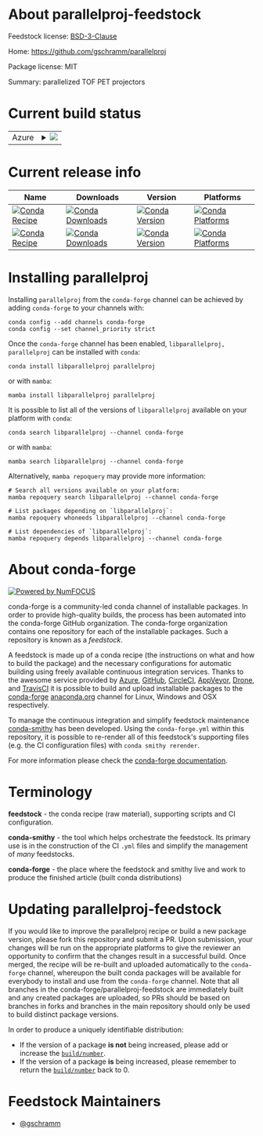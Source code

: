 About parallelproj-feedstock
============================

Feedstock license: [BSD-3-Clause](https://github.com/conda-forge/parallelproj-feedstock/blob/main/LICENSE.txt)

Home: https://github.com/gschramm/parallelproj

Package license: MIT

Summary: parallelized TOF PET projectors

Current build status
====================


<table>
    
  <tr>
    <td>Azure</td>
    <td>
      <details>
        <summary>
          <a href="https://dev.azure.com/conda-forge/feedstock-builds/_build/latest?definitionId=18288&branchName=main">
            <img src="https://dev.azure.com/conda-forge/feedstock-builds/_apis/build/status/parallelproj-feedstock?branchName=main">
          </a>
        </summary>
        <table>
          <thead><tr><th>Variant</th><th>Status</th></tr></thead>
          <tbody><tr>
              <td>linux_64_c_compiler_version11cuda_compilernvcccuda_compiler_version11.8cxx_compiler_version11</td>
              <td>
                <a href="https://dev.azure.com/conda-forge/feedstock-builds/_build/latest?definitionId=18288&branchName=main">
                  <img src="https://dev.azure.com/conda-forge/feedstock-builds/_apis/build/status/parallelproj-feedstock?branchName=main&jobName=linux&configuration=linux%20linux_64_c_compiler_version11cuda_compilernvcccuda_compiler_version11.8cxx_compiler_version11" alt="variant">
                </a>
              </td>
            </tr><tr>
              <td>linux_64_c_compiler_version12cuda_compilerNonecuda_compiler_versionNonecxx_compiler_version12</td>
              <td>
                <a href="https://dev.azure.com/conda-forge/feedstock-builds/_build/latest?definitionId=18288&branchName=main">
                  <img src="https://dev.azure.com/conda-forge/feedstock-builds/_apis/build/status/parallelproj-feedstock?branchName=main&jobName=linux&configuration=linux%20linux_64_c_compiler_version12cuda_compilerNonecuda_compiler_versionNonecxx_compiler_version12" alt="variant">
                </a>
              </td>
            </tr><tr>
              <td>linux_64_c_compiler_version12cuda_compilercuda-nvcccuda_compiler_version12.0cxx_compiler_version12</td>
              <td>
                <a href="https://dev.azure.com/conda-forge/feedstock-builds/_build/latest?definitionId=18288&branchName=main">
                  <img src="https://dev.azure.com/conda-forge/feedstock-builds/_apis/build/status/parallelproj-feedstock?branchName=main&jobName=linux&configuration=linux%20linux_64_c_compiler_version12cuda_compilercuda-nvcccuda_compiler_version12.0cxx_compiler_version12" alt="variant">
                </a>
              </td>
            </tr><tr>
              <td>linux_aarch64_c_compiler_version11cuda_compilernvcccuda_compiler_version11.8cxx_compiler_version11</td>
              <td>
                <a href="https://dev.azure.com/conda-forge/feedstock-builds/_build/latest?definitionId=18288&branchName=main">
                  <img src="https://dev.azure.com/conda-forge/feedstock-builds/_apis/build/status/parallelproj-feedstock?branchName=main&jobName=linux&configuration=linux%20linux_aarch64_c_compiler_version11cuda_compilernvcccuda_compiler_version11.8cxx_compiler_version11" alt="variant">
                </a>
              </td>
            </tr><tr>
              <td>linux_aarch64_c_compiler_version12cuda_compilerNonecuda_compiler_versionNonecxx_compiler_version12</td>
              <td>
                <a href="https://dev.azure.com/conda-forge/feedstock-builds/_build/latest?definitionId=18288&branchName=main">
                  <img src="https://dev.azure.com/conda-forge/feedstock-builds/_apis/build/status/parallelproj-feedstock?branchName=main&jobName=linux&configuration=linux%20linux_aarch64_c_compiler_version12cuda_compilerNonecuda_compiler_versionNonecxx_compiler_version12" alt="variant">
                </a>
              </td>
            </tr><tr>
              <td>linux_aarch64_c_compiler_version12cuda_compilercuda-nvcccuda_compiler_version12.0cxx_compiler_version12</td>
              <td>
                <a href="https://dev.azure.com/conda-forge/feedstock-builds/_build/latest?definitionId=18288&branchName=main">
                  <img src="https://dev.azure.com/conda-forge/feedstock-builds/_apis/build/status/parallelproj-feedstock?branchName=main&jobName=linux&configuration=linux%20linux_aarch64_c_compiler_version12cuda_compilercuda-nvcccuda_compiler_version12.0cxx_compiler_version12" alt="variant">
                </a>
              </td>
            </tr><tr>
              <td>linux_ppc64le_c_compiler_version11cuda_compilernvcccuda_compiler_version11.8cxx_compiler_version11</td>
              <td>
                <a href="https://dev.azure.com/conda-forge/feedstock-builds/_build/latest?definitionId=18288&branchName=main">
                  <img src="https://dev.azure.com/conda-forge/feedstock-builds/_apis/build/status/parallelproj-feedstock?branchName=main&jobName=linux&configuration=linux%20linux_ppc64le_c_compiler_version11cuda_compilernvcccuda_compiler_version11.8cxx_compiler_version11" alt="variant">
                </a>
              </td>
            </tr><tr>
              <td>linux_ppc64le_c_compiler_version12cuda_compilerNonecuda_compiler_versionNonecxx_compiler_version12</td>
              <td>
                <a href="https://dev.azure.com/conda-forge/feedstock-builds/_build/latest?definitionId=18288&branchName=main">
                  <img src="https://dev.azure.com/conda-forge/feedstock-builds/_apis/build/status/parallelproj-feedstock?branchName=main&jobName=linux&configuration=linux%20linux_ppc64le_c_compiler_version12cuda_compilerNonecuda_compiler_versionNonecxx_compiler_version12" alt="variant">
                </a>
              </td>
            </tr><tr>
              <td>linux_ppc64le_c_compiler_version12cuda_compilercuda-nvcccuda_compiler_version12.0cxx_compiler_version12</td>
              <td>
                <a href="https://dev.azure.com/conda-forge/feedstock-builds/_build/latest?definitionId=18288&branchName=main">
                  <img src="https://dev.azure.com/conda-forge/feedstock-builds/_apis/build/status/parallelproj-feedstock?branchName=main&jobName=linux&configuration=linux%20linux_ppc64le_c_compiler_version12cuda_compilercuda-nvcccuda_compiler_version12.0cxx_compiler_version12" alt="variant">
                </a>
              </td>
            </tr><tr>
              <td>osx_64</td>
              <td>
                <a href="https://dev.azure.com/conda-forge/feedstock-builds/_build/latest?definitionId=18288&branchName=main">
                  <img src="https://dev.azure.com/conda-forge/feedstock-builds/_apis/build/status/parallelproj-feedstock?branchName=main&jobName=osx&configuration=osx%20osx_64_" alt="variant">
                </a>
              </td>
            </tr><tr>
              <td>osx_arm64</td>
              <td>
                <a href="https://dev.azure.com/conda-forge/feedstock-builds/_build/latest?definitionId=18288&branchName=main">
                  <img src="https://dev.azure.com/conda-forge/feedstock-builds/_apis/build/status/parallelproj-feedstock?branchName=main&jobName=osx&configuration=osx%20osx_arm64_" alt="variant">
                </a>
              </td>
            </tr><tr>
              <td>win_64_cuda_compilerNonecuda_compiler_versionNone</td>
              <td>
                <a href="https://dev.azure.com/conda-forge/feedstock-builds/_build/latest?definitionId=18288&branchName=main">
                  <img src="https://dev.azure.com/conda-forge/feedstock-builds/_apis/build/status/parallelproj-feedstock?branchName=main&jobName=win&configuration=win%20win_64_cuda_compilerNonecuda_compiler_versionNone" alt="variant">
                </a>
              </td>
            </tr><tr>
              <td>win_64_cuda_compilercuda-nvcccuda_compiler_version12.0</td>
              <td>
                <a href="https://dev.azure.com/conda-forge/feedstock-builds/_build/latest?definitionId=18288&branchName=main">
                  <img src="https://dev.azure.com/conda-forge/feedstock-builds/_apis/build/status/parallelproj-feedstock?branchName=main&jobName=win&configuration=win%20win_64_cuda_compilercuda-nvcccuda_compiler_version12.0" alt="variant">
                </a>
              </td>
            </tr><tr>
              <td>win_64_cuda_compilernvcccuda_compiler_version11.8</td>
              <td>
                <a href="https://dev.azure.com/conda-forge/feedstock-builds/_build/latest?definitionId=18288&branchName=main">
                  <img src="https://dev.azure.com/conda-forge/feedstock-builds/_apis/build/status/parallelproj-feedstock?branchName=main&jobName=win&configuration=win%20win_64_cuda_compilernvcccuda_compiler_version11.8" alt="variant">
                </a>
              </td>
            </tr>
          </tbody>
        </table>
      </details>
    </td>
  </tr>
</table>

Current release info
====================

| Name | Downloads | Version | Platforms |
| --- | --- | --- | --- |
| [![Conda Recipe](https://img.shields.io/badge/recipe-libparallelproj-green.svg)](https://anaconda.org/conda-forge/libparallelproj) | [![Conda Downloads](https://img.shields.io/conda/dn/conda-forge/libparallelproj.svg)](https://anaconda.org/conda-forge/libparallelproj) | [![Conda Version](https://img.shields.io/conda/vn/conda-forge/libparallelproj.svg)](https://anaconda.org/conda-forge/libparallelproj) | [![Conda Platforms](https://img.shields.io/conda/pn/conda-forge/libparallelproj.svg)](https://anaconda.org/conda-forge/libparallelproj) |
| [![Conda Recipe](https://img.shields.io/badge/recipe-parallelproj-green.svg)](https://anaconda.org/conda-forge/parallelproj) | [![Conda Downloads](https://img.shields.io/conda/dn/conda-forge/parallelproj.svg)](https://anaconda.org/conda-forge/parallelproj) | [![Conda Version](https://img.shields.io/conda/vn/conda-forge/parallelproj.svg)](https://anaconda.org/conda-forge/parallelproj) | [![Conda Platforms](https://img.shields.io/conda/pn/conda-forge/parallelproj.svg)](https://anaconda.org/conda-forge/parallelproj) |

Installing parallelproj
=======================

Installing `parallelproj` from the `conda-forge` channel can be achieved by adding `conda-forge` to your channels with:

```
conda config --add channels conda-forge
conda config --set channel_priority strict
```

Once the `conda-forge` channel has been enabled, `libparallelproj, parallelproj` can be installed with `conda`:

```
conda install libparallelproj parallelproj
```

or with `mamba`:

```
mamba install libparallelproj parallelproj
```

It is possible to list all of the versions of `libparallelproj` available on your platform with `conda`:

```
conda search libparallelproj --channel conda-forge
```

or with `mamba`:

```
mamba search libparallelproj --channel conda-forge
```

Alternatively, `mamba repoquery` may provide more information:

```
# Search all versions available on your platform:
mamba repoquery search libparallelproj --channel conda-forge

# List packages depending on `libparallelproj`:
mamba repoquery whoneeds libparallelproj --channel conda-forge

# List dependencies of `libparallelproj`:
mamba repoquery depends libparallelproj --channel conda-forge
```


About conda-forge
=================

[![Powered by
NumFOCUS](https://img.shields.io/badge/powered%20by-NumFOCUS-orange.svg?style=flat&colorA=E1523D&colorB=007D8A)](https://numfocus.org)

conda-forge is a community-led conda channel of installable packages.
In order to provide high-quality builds, the process has been automated into the
conda-forge GitHub organization. The conda-forge organization contains one repository
for each of the installable packages. Such a repository is known as a *feedstock*.

A feedstock is made up of a conda recipe (the instructions on what and how to build
the package) and the necessary configurations for automatic building using freely
available continuous integration services. Thanks to the awesome service provided by
[Azure](https://azure.microsoft.com/en-us/services/devops/), [GitHub](https://github.com/),
[CircleCI](https://circleci.com/), [AppVeyor](https://www.appveyor.com/),
[Drone](https://cloud.drone.io/welcome), and [TravisCI](https://travis-ci.com/)
it is possible to build and upload installable packages to the
[conda-forge](https://anaconda.org/conda-forge) [anaconda.org](https://anaconda.org/)
channel for Linux, Windows and OSX respectively.

To manage the continuous integration and simplify feedstock maintenance
[conda-smithy](https://github.com/conda-forge/conda-smithy) has been developed.
Using the ``conda-forge.yml`` within this repository, it is possible to re-render all of
this feedstock's supporting files (e.g. the CI configuration files) with ``conda smithy rerender``.

For more information please check the [conda-forge documentation](https://conda-forge.org/docs/).

Terminology
===========

**feedstock** - the conda recipe (raw material), supporting scripts and CI configuration.

**conda-smithy** - the tool which helps orchestrate the feedstock.
                   Its primary use is in the construction of the CI ``.yml`` files
                   and simplify the management of *many* feedstocks.

**conda-forge** - the place where the feedstock and smithy live and work to
                  produce the finished article (built conda distributions)


Updating parallelproj-feedstock
===============================

If you would like to improve the parallelproj recipe or build a new
package version, please fork this repository and submit a PR. Upon submission,
your changes will be run on the appropriate platforms to give the reviewer an
opportunity to confirm that the changes result in a successful build. Once
merged, the recipe will be re-built and uploaded automatically to the
`conda-forge` channel, whereupon the built conda packages will be available for
everybody to install and use from the `conda-forge` channel.
Note that all branches in the conda-forge/parallelproj-feedstock are
immediately built and any created packages are uploaded, so PRs should be based
on branches in forks and branches in the main repository should only be used to
build distinct package versions.

In order to produce a uniquely identifiable distribution:
 * If the version of a package **is not** being increased, please add or increase
   the [``build/number``](https://docs.conda.io/projects/conda-build/en/latest/resources/define-metadata.html#build-number-and-string).
 * If the version of a package **is** being increased, please remember to return
   the [``build/number``](https://docs.conda.io/projects/conda-build/en/latest/resources/define-metadata.html#build-number-and-string)
   back to 0.

Feedstock Maintainers
=====================

* [@gschramm](https://github.com/gschramm/)

